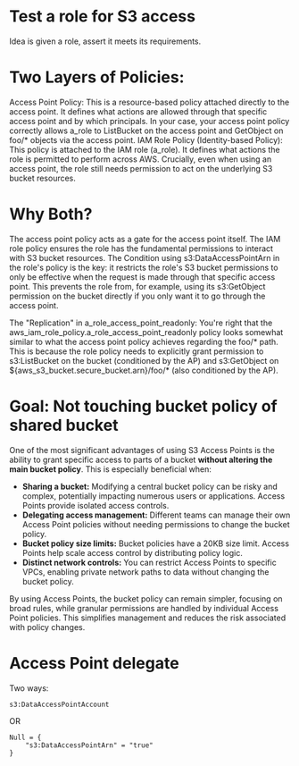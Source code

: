 # Test a role for S3 access

Idea is given a role, assert it meets its requirements.

# Two Layers of Policies:

Access Point Policy: This is a resource-based policy attached directly to the access point. It defines what actions are allowed through that specific access point and by which principals. In your case, your access point policy correctly allows a_role to ListBucket on the access point and GetObject on foo/* objects via the access point.
IAM Role Policy (Identity-based Policy): This policy is attached to the IAM role (a_role). It defines what actions the role is permitted to perform across AWS. Crucially, even when using an access point, the role still needs permission to act on the underlying S3 bucket resources.

# Why Both?

The access point policy acts as a gate for the access point itself.
The IAM role policy ensures the role has the fundamental permissions to interact with S3 bucket resources. The Condition using s3:DataAccessPointArn in the role's policy is the key: it restricts the role's S3 bucket permissions to only be effective when the request is made through that specific access point. This prevents the role from, for example, using its s3:GetObject permission on the bucket directly if you only want it to go through the access point.

The "Replication" in a_role_access_point_readonly: You're right that the aws_iam_role_policy.a_role_access_point_readonly policy looks somewhat similar to what the access point policy achieves regarding the foo/* path. This is because the role policy needs to explicitly grant permission to s3:ListBucket on the bucket (conditioned by the AP) and s3:GetObject on ${aws_s3_bucket.secure_bucket.arn}/foo/* (also conditioned by the AP).

# Goal: Not touching bucket policy of shared bucket

One of the most significant advantages of using S3 Access Points is the ability to grant specific access to parts of a bucket **without altering the main bucket policy**. This is especially beneficial when:

*   **Sharing a bucket:** Modifying a central bucket policy can be risky and complex, potentially impacting numerous users or applications. Access Points provide isolated access controls.
*   **Delegating access management:** Different teams can manage their own Access Point policies without needing permissions to change the bucket policy.
*   **Bucket policy size limits:** Bucket policies have a 20KB size limit. Access Points help scale access control by distributing policy logic.
*   **Distinct network controls:** You can restrict Access Points to specific VPCs, enabling private network paths to data without changing the bucket policy.

By using Access Points, the bucket policy can remain simpler, focusing on broad rules, while granular permissions are handled by individual Access Point policies. This simplifies management and reduces the risk associated with policy changes.

# Access Point delegate

Two ways:

    s3:DataAccessPointAccount

OR

    Null = {
        "s3:DataAccessPointArn" = "true"
    }